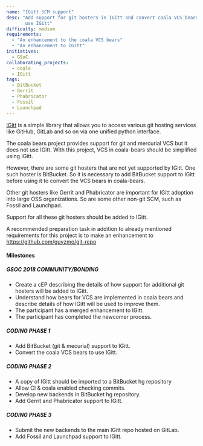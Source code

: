 ```yaml
---
name: "IGitt SCM support"
desc: "Add support for git hosters in IGitt and convert coala VCS bears to
       use IGitt"
difficulty: medium
requirements:
  - "An enhancement to the coala VCS bears"
  - "An enhancement to IGitt"
initiatives:
  - GSoC
collaborating_projects:
  - coala
  - IGitt
tags:
  - BitBucket
  - Gerrit
  - Phabricator
  - Fossil
  - Launchpad
---
```


[IGitt](https://gitlab.com/gitmate/open-source/IGitt) is a simple library
that allows you to access various git hosting services like GitHub, GitLab
and so on via one unified python interface.

The coala bears project provides support for git and mercurial VCS but it
does not use IGitt. With this project, VCS in coala-bears should be
simplified using IGitt.

However, there are some git hosters that are not yet supported by IGitt.
One such hoster is BitBucket. So it is necessary to add BitBucket support to
IGitt before using it to convert the VCS bears in coala-bears.

Other git hosters like Gerrit and Phabricator are important for IGitt adoption
into large OSS organizations. So are some other non-git SCM, such as Fossil
and Launchpad.

Support for all these git hosters should be added to IGitt.

A recommended preparation task in addition to already mentioned requirements
for this project is to make an enhancement to https://github.com/guyzmo/git-repo

#### Milestones

##### GSOC 2018 COMMUNITY/BONDING

* Create a cEP describing the details of how support for additional git
  hosters will be added to IGitt.
* Understand how bears for VCS are implemented in coala bears and describe
  details of how IGitt will be used to improve them.
* The participant has a merged enhancement to IGitt.
* The participant has completed the newcomer process.

##### CODING PHASE 1

* Add BitBucket (git & mecurial) support to IGitt.
* Convert the coala VCS bears to use IGitt.

##### CODING PHASE 2

* A copy of IGitt should be imported to a BitBucket hg repository
* Allow  CI & coala enabled checking commits.
* Develop new backends in BitBucket hg repository.
* Add Gerrit and Phabricator support to IGitt.

##### CODING PHASE 3

* Submit the new backends to the main IGitt repo hosted on GitLab.
* Add Fossil and Launchpad support to IGitt.
